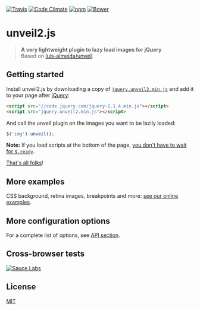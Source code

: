 [![Travis](https://img.shields.io/travis/nabble/unveil2.svg)](https://travis-ci.org/nabble/unveil2)
[![Code Climate](https://img.shields.io/codeclimate/github/nabble/unveil2.svg)](https://codeclimate.com/github/nabble/unveil2)
[![npm](https://img.shields.io/npm/v/unveil2.svg)](https://www.npmjs.com/package/unveil2)
[![Bower](https://img.shields.io/bower/v/unveil2.svg)](http://bower.io/search/?q=unveil2)

# unveil2.js

> __A very lightweight plugin to lazy load images for jQuery__  
> Based on [luis-almeida/unveil](https://github.com/luis-almeida/unveil).

## Getting started

Install unveil2.js by downloading a copy of [`jquery.unveil2.min.js`](https://raw.githubusercontent.com/nabble/unveil2/develop/dist/jquery.unveil2.min.js) and add it to your page after [jQuery](http://jquery.com):

```html
<script src="//code.jquery.com/jquery-2.1.4.min.js"></script>
<script src="jquery.unveil2.min.js"></script>
```

And call the unveil plugin on the images you want to be lazily loaded:

```js
$('img').unveil();
```

__Note:__ If you load scripts at the bottom of the page, [you don't have to wait for `$.ready`](http://stackoverflow.com/a/9558601/938297).

[That's all folks](https://www.youtube.com/watch?v=gBzJGckMYO4)!

## More examples

CSS background, retina images, breakpoints and more: [see our online examples](https://nabble.github.io/unveil2/docs/index.html).

## More configuration options

For a complete list of options, see [API section](https://nabble.github.io/unveil2/docs/api.html).

## Cross-browser tests

[![Sauce Labs](https://saucelabs.com/browser-matrix/joram.svg)](https://saucelabs.com/u/joram)

## License

[MIT](http://opensource.org/licenses/MIT)